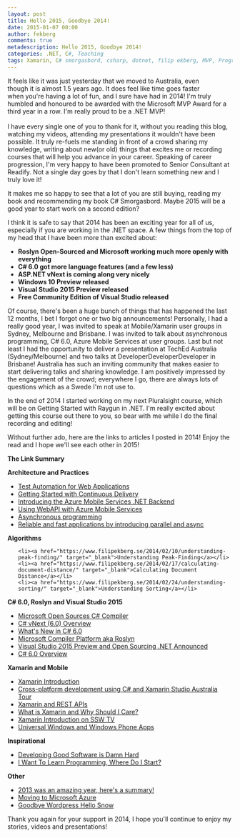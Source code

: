 ```yaml
---
layout: post
title: Hello 2015, Goodbye 2014!
date: 2015-01-07 00:00
author: fekberg
comments: true
metadescription: Hello 2015, Goodbye 2014!
categories: .NET, C#, Teaching
tags: Xamarin, C# smorgasbord, csharp, dotnet, filip ekberg, MVP, Programming, Readify, Async, Await, Async and Await, VS2015, Visual Studio, Open-Source, Open Source, roslyn, roslyn ctp, self-publishing, Sydney,  2014, 2015, Algorithms, Parallel programming, Universal Apps, Apps, TechEd Australia, Peak Finding, Document Distance
---
```


<img src="https://cdn.filipekberg.se/fekberg-blog/wp-content/uploads/2013/01/MVP_Logo_Small.png" alt=""  style="float: right; padding: 20px;" />It feels like it was just yesterday that we moved to Australia, even though it is almost 1.5 years ago. It does feel like time goes faster when you're having a lot of fun, and I sure have had in 2014! I'm truly humbled and honoured to be awarded with the Microsoft MVP Award for a third year in a row. I'm really proud to be a .NET MVP!<br/><br/>I have every single one of you to thank for it, without you reading this blog, watching my videos, attending my presentations it wouldn't have been possible. It truly re-fuels me standing in front of a crowd sharing my knowledge, writing about new(or old) things that excites me or recording courses that will help you advance in your career. Speaking of career progression, I'm very happy to have been promoted to Senior Consultant at Readify. Not a single day goes by that I don't learn something new and I truly love it!<!--excerpt-->

It makes me so happy to see that a lot of you are still buying, reading my book and recommending my book C# Smorgasbord. Maybe 2015 will be a good year to start work on a second edition? 

I think it is safe to say that 2014 has been an exciting year for all of us, especially if you are working in the .NET space. A few things from the top of my head that I have been more than excited about:

<ul>
	<li><strong>Roslyn Open-Sourced and Microsoft working much more openly with everything</strong></li>
	<li><strong>C# 6.0 got more language features (and a few less)</strong></li>
	<li><strong>ASP.NET vNext is coming along very nicely</strong></li>
	<li><strong>Windows 10 Preview released</strong></li>
	<li><strong>Visual Studio 2015 Preview released</strong></li>
	<li><strong>Free Community Edition of Visual Studio released</strong></li>
</ul>

Of course, there's been a huge bunch of things that has happened the last 12 months, I bet I forgot one or two big announcements! Personally, I had a really good year, I was invited to speak at Mobile/Xamarin user groups in Sydney, Melbourne and Brisbane. I was invited to talk about asynchronous programming, C# 6.0, Azure Mobile Services at user groups. Last but not least I had the opportunity to deliver a presentation at TechEd Australia (Sydney/Melbourne) and two talks at DeveloperDeveloperDeveloper in Brisbane! Australia has such an inviting community that makes easier to start delivering talks and sharing knowledge. I am positively impressed by the engagement of the crowd; everywhere I go, there are always lots of questions which as a Swede I'm not use to.

In the end of 2014 I started working on my next Pluralsight course, which will be on Getting Started with Raygun in .NET. I'm really excited about getting this course out there to you, so bear with me while I do the final recording and editing!

Without further ado, here are the links to articles I posted in 2014! Enjoy the read and I hope we'll see each other in 2015!

<strong>The Link Summary</strong>

<strong>Architecture and Practices</strong>
<ul>
	<li><a href="https://www.filipekberg.se/2014/01/30/test-automation-web-applications/" target="_blank">Test Automation for Web Applications</a></li>
	<li><a href="https://www.filipekberg.se/2014/11/04/getting-started-with-continuous-delivery/" target="_blank">Getting Started with Continuous Delivery</a></li>
	<li><a href="https://www.filipekberg.se/2014/11/05/microsoft-azure-mobile-services-powered-by-dotnet/" target="_blank">Introducing the Azure Mobile Services .NET Backend</a></li>
	<li><a href="https://www.filipekberg.se/2014/12/14/using-webapi-with-azure-mobile-services/" target="_blank">Using WebAPI with Azure Mobile Services</a></li>
	<li><a href="https://www.filipekberg.se/2014/06/12/asynchronous-programming/" target="_blank">Asynchronous programming</a></li>
	<li><a href="https://www.filipekberg.se/2014/03/04/reliable-fast-applications-introducing-parallel-async/" target="_blank">Reliable and fast applications by introducing parallel and async</a></li>
</ul>

<strong>Algorithms</strong>
<ul>

	<li><a href="https://www.filipekberg.se/2014/02/10/understanding-peak-finding/" target="_blank">Understanding Peak-Finding</a></li>
	<li><a href="https://www.filipekberg.se/2014/02/17/calculating-document-distance/" target="_blank">Calculating Document Distance</a></li>
	<li><a href="https://www.filipekberg.se/2014/02/24/understanding-sorting/" target="_blank">Understanding Sorting</a></li>

</ul>

<strong>C# 6.0, Roslyn and Visual Studio 2015</strong>
<ul>
	<li><a href="https://www.filipekberg.se/2014/04/04/microsoft-open-sources-c-compiler/" target="_blank">Microsoft Open Sources C# Compiler</a></li>
	<li><a href="https://www.filipekberg.se/2014/09/12/csharp-vnext-6-0-overview/" target="_blank">C# vNext (6.0) Overview</a></li>
	<li><a href="https://www.filipekberg.se/2014/09/23/whats-new-in-csharp-6-0/" target="_blank">What's New in C# 6.0</a></li>
	<li><a href="https://www.filipekberg.se/2014/10/31/microsoft-compiler-platform-aka-roslyn/" target="_blank">Microsoft Compiler Platform aka Roslyn</a></li>
	<li><a href="https://www.filipekberg.se/2014/11/12/visual-studio-2015-preview-and-open-sourcing-dotnet-announced/" target="_blank">Visual Studio 2015 Preview and Open Sourcing .NET Announced</a></li>
	<li><a href="https://www.filipekberg.se/2014/12/10/csharp-6-0/" target="_blank">C# 6.0 Overview</a></li>
</ul>

<strong>Xamarin and Mobile</strong>
<ul>
	<li><a href="https://www.filipekberg.se/2014/03/26/xamarin-introduction/" target="_blank">Xamarin Introduction</a></li>
	<li><a href="https://www.filipekberg.se/2014/04/04/cross-platform-development-using-c-and-xamarin-studio-australia-tour/" target="_blank">Cross-platform development using C# and Xamarin Studio Australia Tour</a></li>
	<li><a href="https://www.filipekberg.se/2014/04/11/xamarin-rest-apis/" target="_blank">Xamarin and REST APIs</a></li>
	<li><a href="https://www.filipekberg.se/2014/07/02/what-is-xamarin-and-why-should-i-care/" target="_blank">What is Xamarin and Why Should I Care?</a></li>
	<li><a href="https://www.filipekberg.se/2014/08/31/xamarin-introduction-on-ssw-tv/" target="_blank">Xamarin Introduction on SSW TV</a></li>
	<li><a href="https://www.filipekberg.se/2014/04/29/universal-windows-windows-phone-apps/" target="_blank">Universal Windows and Windows Phone Apps</a></li>
</ul>

<strong>Inspirational</strong>
<ul>
	<li><a href="https://www.filipekberg.se/2014/01/29/developing-good-software-damn-hard/" target="_blank">Developing Good Software is Damn Hard</a></li>
	<li><a href="https://www.filipekberg.se/2014/05/28/i-want-to-learn-programming-where-do-i-start/" target="_blank">I Want To Learn Programming, Where Do I Start?</a></li>
</ul>


<strong>Other</strong>
<ul>
	<li><a href="https://www.filipekberg.se/2014/01/01/2013-amazing-year-heres-summary/" target="_blank">2013 was an amazing year, here's a summary!</a></li>
	<li><a href="https://www.filipekberg.se/2014/05/20/moving-microsoft-azure/" target="_blank">Moving to Microsoft Azure</a></li>
	<li><a href="https://www.filipekberg.se/2014/05/21/goodbye-wordpress-hello-snow/" target="_blank">Goodbye Wordpress Hello Snow</a></li>
</ul>

Thank you again for your support in 2014, I hope you'll continue to enjoy my stories, videos and presentations!
